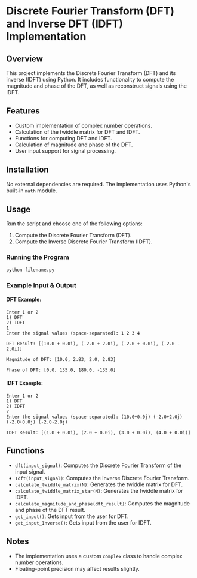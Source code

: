 # Discrete Fourier Transform (DFT) and Inverse DFT (IDFT) Implementation

## Overview
This project implements the Discrete Fourier Transform (DFT) and its inverse (IDFT) using Python. It includes functionality to compute the magnitude and phase of the DFT, as well as reconstruct signals using the IDFT.

## Features
- Custom implementation of complex number operations.
- Calculation of the twiddle matrix for DFT and IDFT.
- Functions for computing DFT and IDFT.
- Calculation of magnitude and phase of the DFT.
- User input support for signal processing.

## Installation
No external dependencies are required. The implementation uses Python's built-in `math` module.

## Usage
Run the script and choose one of the following options:

1. Compute the Discrete Fourier Transform (DFT).
2. Compute the Inverse Discrete Fourier Transform (IDFT).

### Running the Program
```bash
python filename.py
```

### Example Input & Output
#### DFT Example:
```
Enter 1 or 2
1) DFT
2) IDFT
1
Enter the signal values (space-separated): 1 2 3 4

DFT Result: [(10.0 + 0.0i), (-2.0 + 2.0i), (-2.0 + 0.0i), (-2.0 - 2.0i)]

Magnitude of DFT: [10.0, 2.83, 2.0, 2.83]

Phase of DFT: [0.0, 135.0, 180.0, -135.0]
```

#### IDFT Example:
```
Enter 1 or 2
1) DFT
2) IDFT
2
Enter the signal values (space-separated): (10.0+0.0j) (-2.0+2.0j) (-2.0+0.0j) (-2.0-2.0j)

IDFT Result: [(1.0 + 0.0i), (2.0 + 0.0i), (3.0 + 0.0i), (4.0 + 0.0i)]
```

## Functions
- `dft(input_signal)`: Computes the Discrete Fourier Transform of the input signal.
- `Idft(input_signal)`: Computes the Inverse Discrete Fourier Transform.
- `calculate_twiddle_matrix(N)`: Generates the twiddle matrix for DFT.
- `calculate_twiddle_matrix_star(N)`: Generates the twiddle matrix for IDFT.
- `calculate_magnitude_and_phase(dft_result)`: Computes the magnitude and phase of the DFT result.
- `get_input()`: Gets input from the user for DFT.
- `get_input_Inverse()`: Gets input from the user for IDFT.

## Notes
- The implementation uses a custom `complex` class to handle complex number operations.
- Floating-point precision may affect results slightly.

